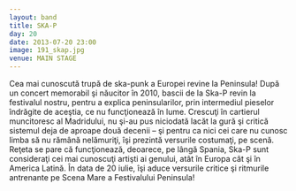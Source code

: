 ```yaml
---
layout: band
title: SKA-P
day: 20
date: 2013-07-20 23:00
image: 191_skap.jpg
venue: MAIN STAGE
---
```


Cea mai cunoscută trupă de ska-punk a Europei revine la Peninsula! După un concert memorabil şi năucitor în 2010, bascii de la Ska-P revin la festivalul nostru, pentru a explica peninsularilor, prin intermediul pieselor îndrăgite de aceştia, ce nu funcţionează în lume. Crescuţi în cartierul muncitoresc al Madridului, nu şi-au pus niciodată lacăt la gură şi critică sistemul deja de aproape două decenii – şi pentru ca nici cei care nu cunosc limba să nu rămână nelămuriţi, îşi prezintă versurile costumaţi, pe scenă. Reţeta se pare că funcţionează, deoarece, pe lângă Spania, Ska-P sunt consideraţi cei mai cunoscuţi artişti ai genului, atât în Europa cât şi în America Latină. În data de 20 iulie, îşi aduce versurile critice şi ritmurile antrenante pe Scena Mare a Festivalului Peninsula!
